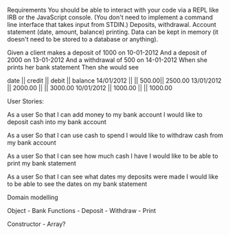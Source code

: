 Requirements
You should be able to interact with your code via a REPL like IRB or the JavaScript console. (You don't need to implement a command line interface that takes input from STDIN.)
Deposits, withdrawal.
Account statement (date, amount, balance) printing.
Data can be kept in memory (it doesn't need to be stored to a database or anything).

Given a client makes a deposit of 1000 on 10-01-2012
And a deposit of 2000 on 13-01-2012
And a withdrawal of 500 on 14-01-2012
When she prints her bank statement
Then she would see

date       ||  credit || debit || balance
14/01/2012 ||         || 500.00|| 2500.00
13/01/2012 || 2000.00 ||       || 3000.00
10/01/2012 || 1000.00 ||       || 1000.00



User Stories:

As a user
So that I can add money to my bank account
I would like to deposit cash into my bank account

As a user
So that I can use cash to spend
I would like to withdraw cash from my bank account

As a user
So that I can see how much cash I have
I would like to be able to print my bank statement

As a user
So that I can see what dates my deposits were made
I would like to be able to see the dates on my bank statement

Domain modelling

Object - Bank 
Functions - Deposit
         - Withdraw 
         - Print 

Constructor - Array?